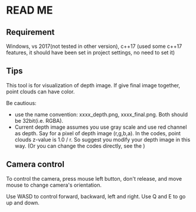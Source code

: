 # READ ME
## Requirement
Windows, vs 2017(not tested in other version), c++17 (used some c++17 features, it should have been set in project settings, no need to set it)

## Tips
This tool is for visualization of depth image. If give final image together, point clouds can have color.

Be cautious: 
* use the name convention: xxxx_depth.png, xxxx_final.png. Both should be 32bit(i.e. RGBA).
* Current depth image assumes you use gray scale and use red channel as depth. Say for a pixel of depth image (r,g,b,a). In the codes, point clouds z-value is 1.0 / r. So suggest you modify your depth image in this way. (Or you can change the codes directly, see the )


## Camera control
To control the camera, press mouse left button, don't release, and move mouse to change camera's orientation.

Use WASD to control forward, backward, left and right. Use Q and E to go up and down.

